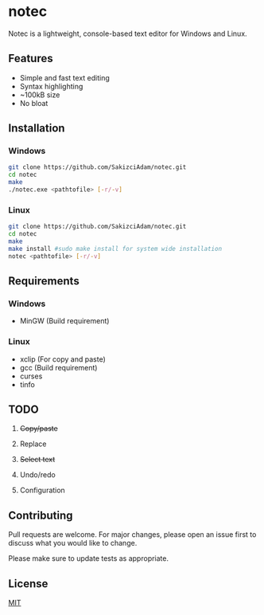 # notec

Notec is a lightweight, console-based text editor for Windows and Linux.

## Features
- Simple and fast text editing
- Syntax highlighting 
- ~100kB size
- No bloat

## Installation

### Windows

```bash
git clone https://github.com/SakizciAdam/notec.git
cd notec
make
./notec.exe <pathtofile> [-r/-v]
```

### Linux

```bash
git clone https://github.com/SakizciAdam/notec.git
cd notec
make
make install #sudo make install for system wide installation
notec <pathtofile> [-r/-v]
```

## Requirements

### Windows

- MinGW (Build requirement)

### Linux
 
- xclip (For copy and paste)
- gcc (Build requirement)
- curses
- tinfo


## TODO

1. ~~Copy/paste~~ 

2. Replace
   
3. ~~Select text~~ 

4. Undo/redo

5. Configuration

## Contributing

Pull requests are welcome. For major changes, please open an issue first
to discuss what you would like to change.

Please make sure to update tests as appropriate.

## License

[MIT](https://choosealicense.com/licenses/mit/)